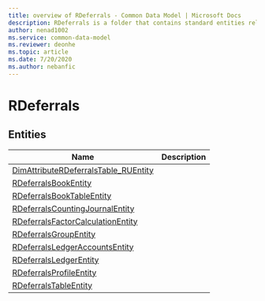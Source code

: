 ```yaml
---
title: overview of RDeferrals - Common Data Model | Microsoft Docs
description: RDeferrals is a folder that contains standard entities related to the Common Data Model.
author: nenad1002
ms.service: common-data-model
ms.reviewer: deonhe
ms.topic: article
ms.date: 7/20/2020
ms.author: nebanfic
---
```


# RDeferrals


## Entities

|Name|Description|
|---|---|
|[DimAttributeRDeferralsTable_RUEntity](DimAttributeRDeferralsTable_RUEntity.md)||
|[RDeferralsBookEntity](RDeferralsBookEntity.md)||
|[RDeferralsBookTableEntity](RDeferralsBookTableEntity.md)||
|[RDeferralsCountingJournalEntity](RDeferralsCountingJournalEntity.md)||
|[RDeferralsFactorCalculationEntity](RDeferralsFactorCalculationEntity.md)||
|[RDeferralsGroupEntity](RDeferralsGroupEntity.md)||
|[RDeferralsLedgerAccountsEntity](RDeferralsLedgerAccountsEntity.md)||
|[RDeferralsLedgerEntity](RDeferralsLedgerEntity.md)||
|[RDeferralsProfileEntity](RDeferralsProfileEntity.md)||
|[RDeferralsTableEntity](RDeferralsTableEntity.md)||
